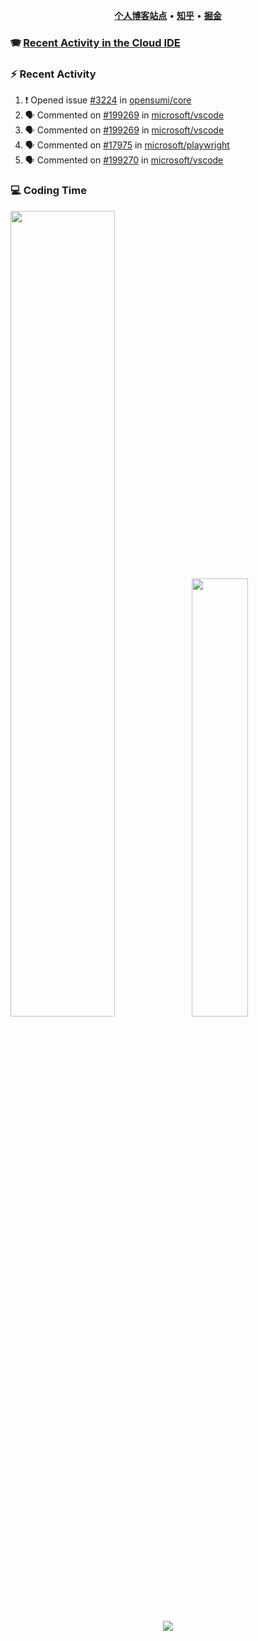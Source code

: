 <p align="center">
    <b><a href="https://yiliang.site">个人博客站点</a></b>
    •
    <b><a href="https://www.zhihu.com/people/Mrz2J">知乎</a></b>
    •
    <b><a href="https://juejin.im/user/2629687542813016">掘金</a></b>
</p>

### :accordion: [Recent Activity in the Cloud IDE](https://github.com/cloud-webide/.github)

### :zap: Recent Activity

<!--START_SECTION:activity-->

1. ❗ Opened issue [#3224](https://github.com/opensumi/core/issues/3224) in [opensumi/core](https://github.com/opensumi/core)
2. 🗣 Commented on [#199269](https://github.com/microsoft/vscode/issues/199269#issuecomment-1832182808) in [microsoft/vscode](https://github.com/microsoft/vscode)
3. 🗣 Commented on [#199269](https://github.com/microsoft/vscode/issues/199269#issuecomment-1831073481) in [microsoft/vscode](https://github.com/microsoft/vscode)
4. 🗣 Commented on [#17975](https://github.com/microsoft/playwright/issues/17975#issuecomment-1829754426) in [microsoft/playwright](https://github.com/microsoft/playwright)
5. 🗣 Commented on [#199270](https://github.com/microsoft/vscode/pull/199270#issuecomment-1829277517) in [microsoft/vscode](https://github.com/microsoft/vscode)

<!--END_SECTION:activity-->

### 💻 Coding Time

<img align="" width="57.5%" src="https://github-readme-stats.vercel.app/api?username=yiliang114&hide_title=true&hide_border=true&show_icons=true&include_all_commits=true&line_height=21&theme=vue-dark&border_radius=0" /><img align="" width="42.4%" src="https://github-readme-stats.vercel.app/api/top-langs/?username=yiliang114&hide_title=true&hide_border=true&layout=compact&theme=vue-dark&border_radius=0" />

<div align="center">
    <img src="https://github-readme-streak-stats.herokuapp.com/?user=yiliang114" />
</div>
